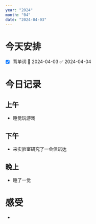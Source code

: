```yaml
---
year: "2024"
month: "04"
date: "2024-04-03"
---
```

# 今天安排
- [x] 背单词 📅 2024-04-03 ✅ 2024-04-04




# 今日记录

## 上午
*  睡觉玩游戏

## 下午
* 来实验室研究了一会信诺达

## 晚上
* 睡了一觉

# 感受
* 




